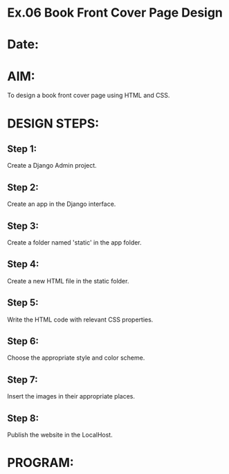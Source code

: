# Ex.06 Book Front Cover Page Design
# Date:
# AIM:
To design a book front cover page using HTML and CSS.

# DESIGN STEPS:
## Step 1:
Create a Django Admin project.

## Step 2:
Create an app in the Django interface.

## Step 3:
Create a folder named 'static' in the app folder.

## Step 4:
Create a new HTML file in the static folder.

## Step 5:
Write the HTML code with relevant CSS properties.

## Step 6:
Choose the appropriate style and color scheme.

## Step 7:
Insert the images in their appropriate places.

## Step 8:
Publish the website in the LocalHost.

# PROGRAM:
<!DOCTYPE html>
 <html>
 <head>     
    <title>BOOK</title>
    <style>
        .bookpage{
            width: 400px;
            height: 600px;
            color:black;
            margin-left: auto;
            margin-right: auto;
            padding: 20px;
            font-family: ' Arial, sans-serif';
            background-image: url("love.jpeg");
            background-size: cover;
        }
       
        .author{
        
            display: inline;
            position: relative;
            color:rgb(255, 255, 255);
            top:190px;
            
            font-family:Georgia;
            font-size: medium;
        }
        .booktitle{
            color:azure;
            font-family: Roquen;
            font-size: larger;
            text-align: center;
            position: relative;
            top: 30px;
        
        }
 
        .id {
            width:400px;
            position: relative;
            top:180px;
            
        }
        
        .ed{
            color:azure;
            font-size: medium;
            font-family: Verdana;
            position:relative;
            top:85px;
        
        }
        
        .mypic{
            position: relative;
            top: 135px;
            left: 260px;
            width: 90px;
            height: 80px;
            background-size:contain;
        }
        </style>
        <title>Book Cover Page</title>
        </head>
        <body>
        <div class="bookpage">
            <div class="booktitle">
                <h1> <FONT color="red">THE SOUL OF HEART</h1></div></FONT>
                <br>
            <div class="subtitle">
                <center><font color="black"> BLEEDING OF UNWRIITEN STORY</center></font>
            </div>
            <br>
            <br>
            <br>
            <br>
            <br>
            <br>
            <br>
            <br>
        
            <div class="mypic">
                <img src="ruskeyybond.jpg" width="120" height="100" >
            </div>
            <div class="id">
                <hr style="color:blanchedalmond">
            </div>
            <div class="author">
               <p><b>DEEPIKA R</b></p>
            </div>
            <div class="ed">
                <font color="red">BEHIND THE TRUTH </font>
            </div>
        </div>
        </body>
        
</html>
# OUTPUT:
![BOOK COVER](https://github.com/user-attachments/assets/bb876243-35b4-449b-a557-841026f21c82)

# RESULT:
The program for designing book front cover page using HTML and CSS is completed successfully.
